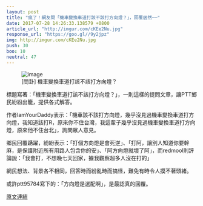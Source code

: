 ```yaml
---
layout: post
title: "瘋了！網友問「機車變換車道打該不該打方向燈？」，回覆居然⋯⋯"
date: 2017-07-28 14:26:33.138579 +0800
article_url: "http://imgur.com/cKEe2Nu.jpg"
response_url: "https://goo.gl//9y2jpz"
img: http://imgur.com/cKEe2Nu.jpg
push: 30
boo: 10
neutral: 47
---
```


<figure>
<img src="http://imgur.com/cKEe2Nu.jpg" alt="image">
<figcaption>
[問卦] 機車變換車道打該不該打方向燈？
</figcaption>
</figure>



標題寫著：「機車變換車道打該不該打方向燈？」，一則這樣的提問文章，讓PTT鄉民紛紛出籠，提供各式解答。

作者IamYourDaddy表示：「機車該不該打方向燈，幾乎沒見過機車變換車道打方向燈，我知道該打R，原來你不住台灣，我這輩子幾乎沒見過機車變換車道打方向燈，原來他不住台北」，詢問眾人意見。

鄉民回覆踴躍，紛紛表示：「打個方向燈是會死逆」、「打阿，讓別人知道你要幹麻，是保護附近所有用路人包含你的安」、「阿方向燈就壞了阿」，而redmool則評論說：「我會打，不想晚七天回家，據我觀察超多人沒在打的」

網民想法、背景各不相同，回答時而紛亂時而搞怪，難免有時令人摸不著頭緒。

或許ptt95784寫下的：「方向燈是選配啊」，是最認真的回覆。

<a href = "https://www.ptt.cc/bbs/Gossiping/M.1501217753.A.41C.html">原文連結</a>

